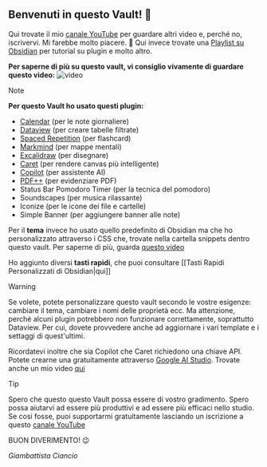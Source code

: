 
## Benvenuti in questo Vault! 👋

Qui trovate il mio [canale YouTube](https://www.youtube.com/@GiambattistaCiancio?sub_confirmation=1) per guardare altri video e, perché no, iscrivervi. Mi farebbe molto piacere. 🙏 Qui invece trovate una [Playlist su Obsidian](https://youtube.com/playlist?list=PLZBoOA4enayocyEuWybJw7RLkp749O6RH&si=yxyxNk2HOkQHgr7S) per tutorial su plugin e molto altro. 

**Per saperne di più su questo vault, vi consiglio vivamente di guardare questo video:**
![video](https://youtu.be/b8B71573Ag4)

> [!note]
> 
> **Per questo Vault ho usato questi plugin:**
> - [Calendar](https://youtu.be/CjVbhDReFSY?si=Vi44HkQLl8zxXWGC) (per le note giornaliere)
> - [Dataview](https://youtu.be/GH2vo9lVOg4?si=G8lUt6yPzBqJv44Z) (per creare tabelle filtrate)
> - [Spaced Repetition](https://youtu.be/ZScSMcsHJ_w?si=4k1OgaH3Ivz1Rk8p) (per flashcard)
> - [Markmind](https://youtu.be/LgfClbCgYMI?si=G4Vbn0H2x3stS9Hm) (per mappe mentali)
> - [Excalidraw](https://youtu.be/lN5tQoBd930?si=ntEVVcq6Zd-O8qD2) (per disegnare)
> - [Caret](https://youtu.be/WtAdIloRN-0?si=MLTrPM_W92tmcVPz) (per rendere canvas più intelligente)
> - [Copilot](https://youtu.be/WgwxOv8nnIg?si=mpC2Hal_yuInw8c8) (per assistente AI)
> - [PDF++](https://youtu.be/_vlg6c4l4iA?t=803) (per evidenziare PDF)
> - Status Bar Pomodoro Timer (per la tecnica del pomodoro)
> - Soundscapes (per musica rilassante)
> - Iconize (per le icone dei file e cartelle)
> - Simple Banner (per aggiungere banner alle note)
> 
> Per il **tema** invece ho usato quello predefinito di Obsidian ma che ho personalizzato attraverso i CSS che, trovate nella cartella snippets dentro questo vault. Per saperne di più, guarda [questo video](https://youtu.be/jEYm3nepgAs?si=2N6K_3C6zLhepb90)
> 
> Ho aggiunto diversi **tasti rapidi**, che puoi consultare [[Tasti Rapidi Personalizzati di Obsidian|qui]]
> 

> [!WARNING]
> Se volete, potete personalizzare questo vault secondo le vostre esigenze: cambiare il tema, cambiare i nomi delle proprietà ecc. Ma attenzione, perché alcuni plugin potrebbero non funzionare correttamente, soprattutto Dataview. Per cui, dovete provvedere anche ad aggiornare i vari template e i settaggi di quest'ultimi. 
> 
> Ricordatevi inoltre che sia Copilot che Caret richiedono una chiave API. Potete crearne una gratuitamente attraverso [Google AI Studio](https://aistudio.google.com/apikey). Trovate anche un mio video [qui](https://youtu.be/GI-ccbYxGuk?si=PbFUptYguAXq9_l6)
> 

> [!Tip]
> Spero che questo questo Vault possa essere di vostro gradimento. Spero possa aiutarvi ad essere più produttivi e ad essere più efficaci nello studio. Se cosi fosse, puoi supportarmi gratuitamente lasciando un iscrizione a questo [canale YouTube](https://www.youtube.com/@GiambattistaCiancio) 
> 
> BUON DIVERIMENTO! 😉
> 
> _Giambattista Ciancio_



